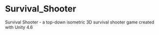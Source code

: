 # Survival_Shooter
Survival Shooter - a top-down isometric 3D survival shooter game created with Unity 4.6
